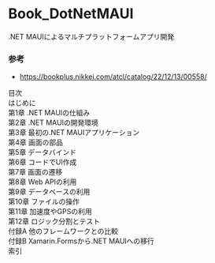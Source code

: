 # Book_DotNetMAUI
.NET MAUIによるマルチプラットフォームアプリ開発

### 参考
+ https://bookplus.nikkei.com/atcl/catalog/22/12/13/00558/


目次  
はじめに  
第1章 .NET MAUIの仕組み  
第2章 .NET MAUIの開発環境  
第3章 最初の.NET MAUIアプリケーション  
第4章 画面の部品  
第5章 データバインド  
第6章 コードでUI作成  
第7章 画面の遷移  
第8章 Web APIの利用  
第9章 データベースの利用  
第10章 ファイルの操作  
第11章 加速度やGPSの利用  
第12章 ロジック分割とテスト  
付録A 他のフレームワークとの比較  
付録B Xamarin.Formsから.NET MAUIへの移行  
索引  
